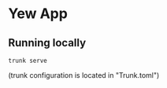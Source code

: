 # Yew App

## Running locally

```
trunk serve
```

(trunk configuration is located in "Trunk.toml")
